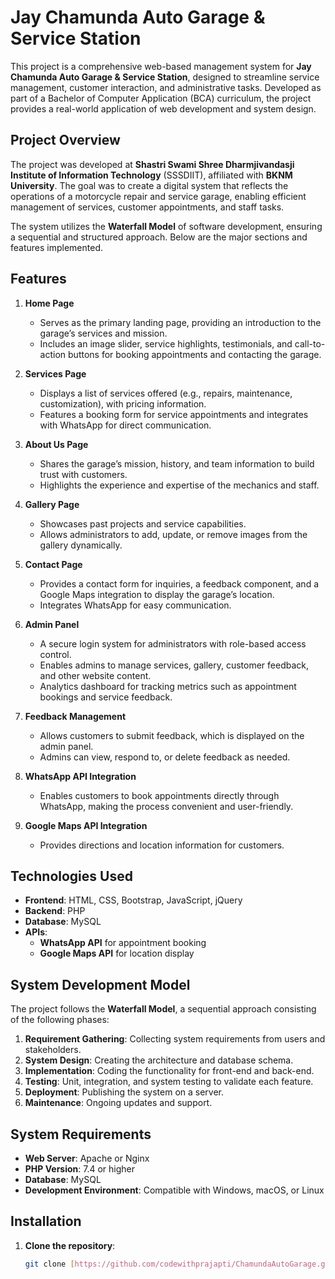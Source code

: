 # Jay Chamunda Auto Garage & Service Station

This project is a comprehensive web-based management system for **Jay Chamunda Auto Garage & Service Station**, designed to streamline service management, customer interaction, and administrative tasks. Developed as part of a Bachelor of Computer Application (BCA) curriculum, the project provides a real-world application of web development and system design.

## Project Overview

The project was developed at **Shastri Swami Shree Dharmjivandasji Institute of Information Technology** (SSSDIIT), affiliated with **BKNM University**. The goal was to create a digital system that reflects the operations of a motorcycle repair and service garage, enabling efficient management of services, customer appointments, and staff tasks.

The system utilizes the **Waterfall Model** of software development, ensuring a sequential and structured approach. Below are the major sections and features implemented.

## Features

1. **Home Page**
   - Serves as the primary landing page, providing an introduction to the garage’s services and mission.
   - Includes an image slider, service highlights, testimonials, and call-to-action buttons for booking appointments and contacting the garage.

2. **Services Page**
   - Displays a list of services offered (e.g., repairs, maintenance, customization), with pricing information.
   - Features a booking form for service appointments and integrates with WhatsApp for direct communication.

3. **About Us Page**
   - Shares the garage’s mission, history, and team information to build trust with customers.
   - Highlights the experience and expertise of the mechanics and staff.

4. **Gallery Page**
   - Showcases past projects and service capabilities.
   - Allows administrators to add, update, or remove images from the gallery dynamically.

5. **Contact Page**
   - Provides a contact form for inquiries, a feedback component, and a Google Maps integration to display the garage’s location.
   - Integrates WhatsApp for easy communication.

6. **Admin Panel**
   - A secure login system for administrators with role-based access control.
   - Enables admins to manage services, gallery, customer feedback, and other website content.
   - Analytics dashboard for tracking metrics such as appointment bookings and service feedback.

7. **Feedback Management**
   - Allows customers to submit feedback, which is displayed on the admin panel.
   - Admins can view, respond to, or delete feedback as needed.

8. **WhatsApp API Integration**
   - Enables customers to book appointments directly through WhatsApp, making the process convenient and user-friendly.

9. **Google Maps API Integration**
   - Provides directions and location information for customers.

## Technologies Used

- **Frontend**: HTML, CSS, Bootstrap, JavaScript, jQuery
- **Backend**: PHP
- **Database**: MySQL
- **APIs**: 
  - **WhatsApp API** for appointment booking
  - **Google Maps API** for location display

## System Development Model

The project follows the **Waterfall Model**, a sequential approach consisting of the following phases:
1. **Requirement Gathering**: Collecting system requirements from users and stakeholders.
2. **System Design**: Creating the architecture and database schema.
3. **Implementation**: Coding the functionality for front-end and back-end.
4. **Testing**: Unit, integration, and system testing to validate each feature.
5. **Deployment**: Publishing the system on a server.
6. **Maintenance**: Ongoing updates and support.

## System Requirements

- **Web Server**: Apache or Nginx
- **PHP Version**: 7.4 or higher
- **Database**: MySQL
- **Development Environment**: Compatible with Windows, macOS, or Linux

## Installation

1. **Clone the repository**:
   ```bash
   git clone [https://github.com/codewithprajapti/ChamundaAutoGarage.git]
